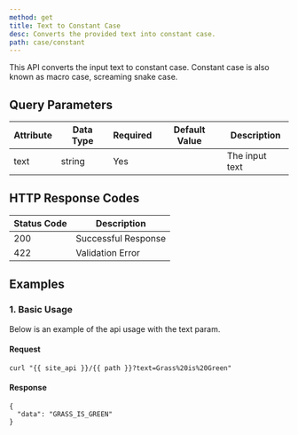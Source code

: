 ```yaml
---
method: get
title: Text to Constant Case
desc: Converts the provided text into constant case.
path: case/constant
---
```


This API converts the input text to constant case. Constant case is also known as macro case, screaming snake case.

## Query Parameters

| Attribute | Data Type | Required | Default Value |Description |
| ----------- | ----------- | -----------  | ----------- | ----------- |
| text | string | Yes | | The input text  |


## HTTP Response Codes

| Status Code | Description |
| ----------- | ----------- |
| 200 | Successful Response |
| 422 | Validation Error |

## Examples

### 1. Basic Usage

Below is an example of the api usage with the text param. 

#### Request

```
curl "{{ site_api }}/{{ path }}?text=Grass%20is%20Green"
```

#### Response

```
{
  "data": "GRASS_IS_GREEN"
}
```
















